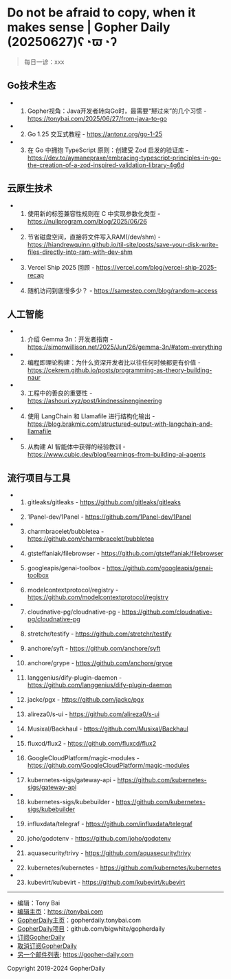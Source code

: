 # Do not be afraid to copy, when it makes sense | Gopher Daily (20250627)ʕ◔ϖ◔ʔ

>每日一谚：xxx

## Go技术生态


- 1. Gopher视角：Java开发者转向Go时，最需要“掰过来”的几个习惯 - https://tonybai.com/2025/06/27/from-java-to-go

- 2. Go 1.25 交互式教程 - https://antonz.org/go-1-25

- 3. 在 Go 中拥抱 TypeScript 原则：创建受 Zod 启发的验证库 - https://dev.to/aymanepraxe/embracing-typescript-principles-in-go-the-creation-of-a-zod-inspired-validation-library-4g6d


## 云原生技术


- 1. 使用新的标签兼容性规则在 C 中实现参数化类型 - https://nullprogram.com/blog/2025/06/26

- 2. 节省磁盘空间，直接将文件写入RAM(/dev/shm) - https://hiandrewquinn.github.io/til-site/posts/save-your-disk-write-files-directly-into-ram-with-dev-shm

- 3. Vercel Ship 2025 回顾 - https://vercel.com/blog/vercel-ship-2025-recap

- 4. 随机访问到底慢多少？ - https://samestep.com/blog/random-access


## 人工智能


- 1. 介绍 Gemma 3n：开发者指南 - https://simonwillison.net/2025/Jun/26/gemma-3n/#atom-everything

- 2. 编程即理论构建：为什么资深开发者比以往任何时候都更有价值 - https://cekrem.github.io/posts/programming-as-theory-building-naur

- 3. 工程中的善良的重要性 - https://ashouri.xyz/post/kindnessinengineering

- 4. 使用 LangChain 和 Llamafile 进行结构化输出 - https://blog.brakmic.com/structured-output-with-langchain-and-llamafile

- 5. 从构建 AI 智能体中获得的经验教训 - https://www.cubic.dev/blog/learnings-from-building-ai-agents


## 流行项目与工具


- 1. gitleaks/gitleaks - https://github.com/gitleaks/gitleaks

- 2. 1Panel-dev/1Panel - https://github.com/1Panel-dev/1Panel

- 3. charmbracelet/bubbletea - https://github.com/charmbracelet/bubbletea

- 4. gtsteffaniak/filebrowser - https://github.com/gtsteffaniak/filebrowser

- 5. googleapis/genai-toolbox - https://github.com/googleapis/genai-toolbox

- 6. modelcontextprotocol/registry - https://github.com/modelcontextprotocol/registry

- 7. cloudnative-pg/cloudnative-pg - https://github.com/cloudnative-pg/cloudnative-pg

- 8. stretchr/testify - https://github.com/stretchr/testify

- 9. anchore/syft - https://github.com/anchore/syft

- 10. anchore/grype - https://github.com/anchore/grype

- 11. langgenius/dify-plugin-daemon - https://github.com/langgenius/dify-plugin-daemon

- 12. jackc/pgx - https://github.com/jackc/pgx

- 13. alireza0/s-ui - https://github.com/alireza0/s-ui

- 14. Musixal/Backhaul - https://github.com/Musixal/Backhaul

- 15. fluxcd/flux2 - https://github.com/fluxcd/flux2

- 16. GoogleCloudPlatform/magic-modules - https://github.com/GoogleCloudPlatform/magic-modules

- 17. kubernetes-sigs/gateway-api - https://github.com/kubernetes-sigs/gateway-api

- 18. kubernetes-sigs/kubebuilder - https://github.com/kubernetes-sigs/kubebuilder

- 19. influxdata/telegraf - https://github.com/influxdata/telegraf

- 20. joho/godotenv - https://github.com/joho/godotenv

- 21. aquasecurity/trivy - https://github.com/aquasecurity/trivy

- 22. kubernetes/kubernetes - https://github.com/kubernetes/kubernetes

- 23. kubevirt/kubevirt - https://github.com/kubevirt/kubevirt


----

- 编辑：Tony Bai
- [编辑主页](https://tonybai.com)：https://tonybai.com
- [GopherDaily主页](https://gopherdaily.tonybai.com)：gopherdaily.tonybai.com
- [GopherDaily项目](https://github.com/bigwhite/gopherdaily)：github.com/bigwhite/gopherdaily
- [订阅GopherDaily](https://gopherdaily.tonybai.com/subscribe)
- [取消订阅GopherDaily](https://gopherdaily.tonybai.com/unsubscribe)
- [另一个邮件列表](https://gopher-daily.com): https://gopher-daily.com

Copyright 2019-2024 GopherDaily
